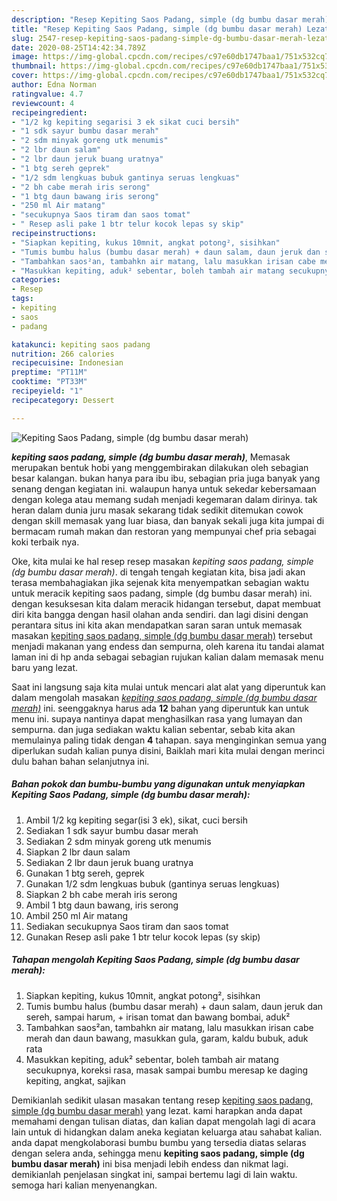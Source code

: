 ```yaml
---
description: "Resep Kepiting Saos Padang, simple (dg bumbu dasar merah) Lezat"
title: "Resep Kepiting Saos Padang, simple (dg bumbu dasar merah) Lezat"
slug: 2547-resep-kepiting-saos-padang-simple-dg-bumbu-dasar-merah-lezat
date: 2020-08-25T14:42:34.789Z
image: https://img-global.cpcdn.com/recipes/c97e60db1747baa1/751x532cq70/kepiting-saos-padang-simple-dg-bumbu-dasar-merah-foto-resep-utama.jpg
thumbnail: https://img-global.cpcdn.com/recipes/c97e60db1747baa1/751x532cq70/kepiting-saos-padang-simple-dg-bumbu-dasar-merah-foto-resep-utama.jpg
cover: https://img-global.cpcdn.com/recipes/c97e60db1747baa1/751x532cq70/kepiting-saos-padang-simple-dg-bumbu-dasar-merah-foto-resep-utama.jpg
author: Edna Norman
ratingvalue: 4.7
reviewcount: 4
recipeingredient:
- "1/2 kg kepiting segarisi 3 ek sikat cuci bersih"
- "1 sdk sayur bumbu dasar merah"
- "2 sdm minyak goreng utk menumis"
- "2 lbr daun salam"
- "2 lbr daun jeruk buang uratnya"
- "1 btg sereh geprek"
- "1/2 sdm lengkuas bubuk gantinya seruas lengkuas"
- "2 bh cabe merah iris serong"
- "1 btg daun bawang iris serong"
- "250 ml Air matang"
- "secukupnya Saos tiram dan saos tomat"
- " Resep asli pake 1 btr telur kocok lepas sy skip"
recipeinstructions:
- "Siapkan kepiting, kukus 10mnit, angkat potong², sisihkan"
- "Tumis bumbu halus (bumbu dasar merah) + daun salam, daun jeruk dan sereh, sampai harum, + irisan tomat dan bawang bombai, aduk²"
- "Tambahkan saos²an, tambahkn air matang, lalu masukkan irisan cabe merah dan daun bawang, masukkan gula, garam, kaldu bubuk, aduk rata"
- "Masukkan kepiting, aduk² sebentar, boleh tambah air matang secukupnya, koreksi rasa, masak sampai bumbu meresap ke daging kepiting, angkat, sajikan"
categories:
- Resep
tags:
- kepiting
- saos
- padang

katakunci: kepiting saos padang 
nutrition: 266 calories
recipecuisine: Indonesian
preptime: "PT11M"
cooktime: "PT33M"
recipeyield: "1"
recipecategory: Dessert

---
```



![Kepiting Saos Padang, simple (dg bumbu dasar merah)](https://img-global.cpcdn.com/recipes/c97e60db1747baa1/751x532cq70/kepiting-saos-padang-simple-dg-bumbu-dasar-merah-foto-resep-utama.jpg)

<b><i>kepiting saos padang, simple (dg bumbu dasar merah)</i></b>, Memasak merupakan bentuk hobi yang menggembirakan dilakukan oleh sebagian besar kalangan. bukan hanya para ibu ibu, sebagian pria juga banyak yang senang dengan kegiatan ini. walaupun hanya untuk sekedar kebersamaan dengan kolega atau memang sudah menjadi kegemaran dalam dirinya. tak heran dalam dunia juru masak sekarang tidak sedikit ditemukan cowok dengan skill memasak yang luar biasa, dan banyak sekali juga kita jumpai di bermacam rumah makan dan restoran yang mempunyai chef pria sebagai koki terbaik nya.



Oke, kita mulai ke hal resep resep masakan <i>kepiting saos padang, simple (dg bumbu dasar merah)</i>. di tengah tengah kegiatan kita, bisa jadi akan terasa membahagiakan jika sejenak kita menyempatkan sebagian waktu untuk meracik kepiting saos padang, simple (dg bumbu dasar merah) ini. dengan kesuksesan kita dalam meracik hidangan tersebut, dapat membuat diri kita bangga dengan hasil olahan anda sendiri. dan lagi disini dengan perantara situs ini kita akan mendapatkan saran saran untuk memasak masakan <u>kepiting saos padang, simple (dg bumbu dasar merah)</u> tersebut menjadi makanan yang endess dan sempurna, oleh karena itu tandai alamat laman ini di hp anda sebagai sebagian rujukan kalian dalam memasak menu baru yang lezat.


Saat ini langsung saja kita mulai untuk mencari alat alat yang diperuntuk kan dalam mengolah masakan <u><i>kepiting saos padang, simple (dg bumbu dasar merah)</i></u> ini. seenggaknya harus ada <b>12</b> bahan yang diperuntuk kan untuk menu ini. supaya nantinya dapat menghasilkan rasa yang lumayan dan sempurna. dan juga sediakan waktu kalian sebentar, sebab kita akan memulainya paling tidak dengan <b>4</b> tahapan. saya menginginkan semua yang diperlukan sudah kalian punya disini, Baiklah mari kita mulai dengan merinci dulu bahan bahan selanjutnya ini.

<!--inarticleads1-->

##### Bahan pokok dan bumbu-bumbu yang digunakan untuk menyiapkan Kepiting Saos Padang, simple (dg bumbu dasar merah):

1. Ambil 1/2 kg kepiting segar(isi 3 ek), sikat, cuci bersih
1. Sediakan 1 sdk sayur bumbu dasar merah
1. Sediakan 2 sdm minyak goreng utk menumis
1. Siapkan 2 lbr daun salam
1. Sediakan 2 lbr daun jeruk buang uratnya
1. Gunakan 1 btg sereh, geprek
1. Gunakan 1/2 sdm lengkuas bubuk (gantinya seruas lengkuas)
1. Siapkan 2 bh cabe merah iris serong
1. Ambil 1 btg daun bawang, iris serong
1. Ambil 250 ml Air matang
1. Sediakan secukupnya Saos tiram dan saos tomat
1. Gunakan  Resep asli pake 1 btr telur kocok lepas (sy skip)




<!--inarticleads2-->

##### Tahapan mengolah Kepiting Saos Padang, simple (dg bumbu dasar merah):

1. Siapkan kepiting, kukus 10mnit, angkat potong², sisihkan
1. Tumis bumbu halus (bumbu dasar merah) + daun salam, daun jeruk dan sereh, sampai harum, + irisan tomat dan bawang bombai, aduk²
1. Tambahkan saos²an, tambahkn air matang, lalu masukkan irisan cabe merah dan daun bawang, masukkan gula, garam, kaldu bubuk, aduk rata
1. Masukkan kepiting, aduk² sebentar, boleh tambah air matang secukupnya, koreksi rasa, masak sampai bumbu meresap ke daging kepiting, angkat, sajikan




Demikianlah sedikit ulasan masakan tentang resep <u>kepiting saos padang, simple (dg bumbu dasar merah)</u> yang lezat. kami harapkan anda dapat memahami dengan tulisan diatas, dan kalian dapat mengolah lagi di acara lain untuk di hidangkan dalam aneka kegiatan keluarga atau sahabat kalian. anda dapat mengkolaborasi bumbu bumbu yang tersedia diatas selaras dengan selera anda, sehingga menu <b>kepiting saos padang, simple (dg bumbu dasar merah)</b> ini bisa menjadi lebih endess dan nikmat lagi. demikianlah penjelasan singkat ini, sampai bertemu lagi di lain waktu. semoga hari kalian menyenangkan.
